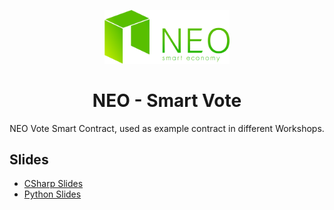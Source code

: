 <p align="center">
  <a href="https://red4sec.com" target="_blank"><img src="https://github.com/Red4Sec/NEO-SmartVote/raw/master/Resources/NEO-smart-economy-logo.png" width="200px"></a>
</p>
<h1 align="center">
NEO - Smart Vote
</h1>

<p align="center">
 NEO Vote Smart Contract, used as example contract in different Workshops.
</p>

## Slides

* [CSharp Slides](https://docs.google.com/presentation/d/1aIRG-tIy6RU7MX0n8FSiSFM-5tpzaJz7_FumFAlfhfk)
* [Python Slides](https://docs.google.com/presentation/d/1KP2IP0ndGuyqlYPuFkjRoci9EjQqUZESIpDMsF-05Qs)
